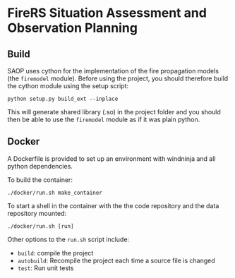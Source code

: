 FireRS Situation Assessment and Observation Planning
====================================================

Build
-----

SAOP uses cython for the implementation of the fire propagation models (the `firemodel` module).
Before using the project, you should therefore build the cython module using the setup script:

    python setup.py build_ext --inplace

This will generate shared library (.so) in the project folder and you should then be able to use the `firemodel` module as if it was plain python.


Docker
------

A Dockerfile is provided to set up an environment with windninja and all python dependencies.

To build the container:

    ./docker/run.sh make_container

To start a shell in the container with the the code repository and the data repository mounted:

    ./docker/run.sh [run]
    
Other options to the `run.sh` script include:

- `build`: compile the project
- `autobuild`: Recompile the project each time a source file is changed
- `test`: Run unit tests
